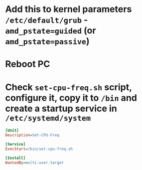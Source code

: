 # Add this to kernel parameters `/etc/default/grub` - `amd_pstate=guided` (or `amd_pstate=passive`)
# Reboot PC
# Check `set-cpu-freq.sh` script, configure it, copy it to `/bin` and create a startup service in `/etc/systemd/system`
````ini
[Unit]
Description=Set-CPU-Freq

[Service]
ExecStart=/bin/set-cpu-freq.sh

[Install]
WantedBy=multi-user.target
````
